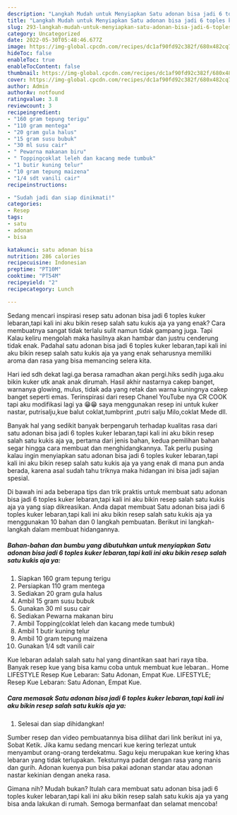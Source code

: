 ```yaml
---
description: "Langkah Mudah untuk Menyiapkan Satu adonan bisa jadi 6 toples kuker lebaran,tapi kali ini aku bikin resep salah satu kukis aja ya{ yang Sempurna,  Menu Buat lebaran"
title: "Langkah Mudah untuk Menyiapkan Satu adonan bisa jadi 6 toples kuker lebaran,tapi kali ini aku bikin resep salah satu kukis aja ya{ yang Sempurna,  Menu Buat lebaran"
slug: 293-langkah-mudah-untuk-menyiapkan-satu-adonan-bisa-jadi-6-toples-kuker-lebaran-tapi-kali-ini-aku-bikin-resep-salah-satu-kukis-aja-ya-yang-sempurna-menu-buat-lebaran
category: Uncategorized
date: 2022-05-30T05:48:46.677Z
image: https://img-global.cpcdn.com/recipes/dc1af90fd92c382f/680x482cq70/satu-adonan-bisa-jadi-6-toples-kuker-lebarantapi-kali-ini-aku-bikin-resep-salah-satu-kukis-aja-ya-foto-resep-utama.jpg
hideToc: false
enableToc: true
enableTocContent: false
thumbnail: https://img-global.cpcdn.com/recipes/dc1af90fd92c382f/680x482cq70/satu-adonan-bisa-jadi-6-toples-kuker-lebarantapi-kali-ini-aku-bikin-resep-salah-satu-kukis-aja-ya-foto-resep-utama.jpg
cover: https://img-global.cpcdn.com/recipes/dc1af90fd92c382f/680x482cq70/satu-adonan-bisa-jadi-6-toples-kuker-lebarantapi-kali-ini-aku-bikin-resep-salah-satu-kukis-aja-ya-foto-resep-utama.jpg
author: Admin
authorAv: notfound
ratingvalue: 3.8
reviewcount: 3
recipeingredient:
- "160 gram tepung terigu"
- "110 gram mentega"
- "20 gram gula halus"
- "15 gram susu bubuk"
- "30 ml susu cair"
- " Pewarna makanan biru"
- " Toppingcoklat leleh dan kacang mede tumbuk"
- "1 butir kuning telur"
- "10 gram tepung maizena"
- "1/4 sdt vanili cair"
recipeinstructions:

- "Sudah jadi dan siap dinikmati!"
categories:
- Resep
tags:
- satu
- adonan
- bisa

katakunci: satu adonan bisa 
nutrition: 286 calories
recipecuisine: Indonesian
preptime: "PT10M"
cooktime: "PT54M"
recipeyield: "2"
recipecategory: Lunch

---
```



Sedang mencari inspirasi resep satu adonan bisa jadi 6 toples kuker lebaran,tapi kali ini aku bikin resep salah satu kukis aja ya yang enak? Cara membuatnya sangat tidak terlalu sulit namun tidak gampang juga. Tapi Kalau keliru mengolah maka hasilnya akan hambar dan justru cenderung tidak enak. Padahal satu adonan bisa jadi 6 toples kuker lebaran,tapi kali ini aku bikin resep salah satu kukis aja ya yang enak seharusnya memiliki aroma dan rasa yang bisa memancing selera kita.


Hari ied sdh dekat lagi.ga berasa ramadhan akan pergi.hiks sedih juga.aku bikin kuker utk anak anak dirumah. Hasil akhir nastarnya cakep banget, warnanya glowing, mulus, tidak ada yang retak dan warna kuningnya cakep banget seperti emas. Terinspirasi dari resep Chanel YouTube nya CR COOK tapi aku modifikasi lagi ya 😁😁 saya menggunakan resep ini untuk kuker nastar, putrisalju,kue balut coklat,tumbprint ,putri salju Milo,coklat Mede dll.

Banyak hal yang sedikit banyak berpengaruh terhadap kualitas rasa dari satu adonan bisa jadi 6 toples kuker lebaran,tapi kali ini aku bikin resep salah satu kukis aja ya, pertama dari jenis bahan, kedua pemilihan bahan segar hingga cara membuat dan menghidangkannya. Tak perlu pusing kalau ingin menyiapkan satu adonan bisa jadi 6 toples kuker lebaran,tapi kali ini aku bikin resep salah satu kukis aja ya yang enak di mana pun anda berada, karena asal sudah tahu triknya maka hidangan ini bisa jadi sajian spesial.


Di bawah ini ada beberapa tips dan trik praktis untuk membuat satu adonan bisa jadi 6 toples kuker lebaran,tapi kali ini aku bikin resep salah satu kukis aja ya yang siap dikreasikan. Anda dapat membuat Satu adonan bisa jadi 6 toples kuker lebaran,tapi kali ini aku bikin resep salah satu kukis aja ya menggunakan 10 bahan dan 0 langkah pembuatan. Berikut ini langkah-langkah dalam membuat hidangannya.

<!--inarticleads1-->

##### Bahan-bahan dan bumbu yang dibutuhkan untuk menyiapkan Satu adonan bisa jadi 6 toples kuker lebaran,tapi kali ini aku bikin resep salah satu kukis aja ya:

1. Siapkan 160 gram tepung terigu
1. Persiapkan 110 gram mentega
1. Sediakan 20 gram gula halus
1. Ambil 15 gram susu bubuk
1. Gunakan 30 ml susu cair
1. Sediakan  Pewarna makanan biru
1. Ambil  Topping(coklat leleh dan kacang mede tumbuk)
1. Ambil 1 butir kuning telur
1. Ambil 10 gram tepung maizena
1. Gunakan 1/4 sdt vanili cair


Kue lebaran adalah salah satu hal yang dinantikan saat hari raya tiba. Banyak resep kue yang bisa kamu coba untuk membuat kue lebaran.. Home LIFESTYLE Resep Kue Lebaran: Satu Adonan, Empat Kue. LIFESTYLE; Resep Kue Lebaran: Satu Adonan, Empat Kue. 

<!--inarticleads2-->

##### Cara memasak Satu adonan bisa jadi 6 toples kuker lebaran,tapi kali ini aku bikin resep salah satu kukis aja ya:


1. Selesai dan siap dihidangkan!

Sumber resep dan video pembuatannya bisa dilihat dari link berikut ini ya, Sobat Ketik. Jika kamu sedang mencari kue kering terlezat untuk menyambut orang-orang terdekatmu. Sagu keju merupakan kue kering khas lebaran yang tidak terlupakan. Teksturnya padat dengan rasa yang manis dan gurih. Adonan kuenya pun bisa pakai adonan standar atau adonan nastar kekinian dengan aneka rasa. 

Gimana nih? Mudah bukan? Itulah cara membuat satu adonan bisa jadi 6 toples kuker lebaran,tapi kali ini aku bikin resep salah satu kukis aja ya yang bisa anda lakukan di rumah. Semoga bermanfaat dan selamat mencoba!
